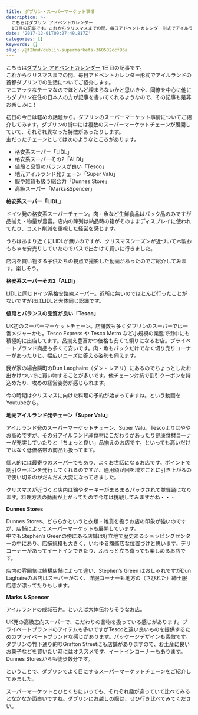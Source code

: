 ```yaml
---
title: ダブリン・スーパーマーケット事情
description: >-
  こちらはダブリン アドベントカレンダー
  1日目の記事です。これからクリスマスまでの間、毎日アドベントカレンダー形式でアイルランドの首都ダブリンでの生活についてご紹介します。…
date: '2017-12-01T09:27:49.817Z'
categories: []
keywords: []
slug: /@t2hnd/dublin-supermarkets-360502ccf96a
---
```


こちらは[ダブリン アドベントカレンダー](https://adventar.org/calendars/2589) 1日目の記事です。  
これからクリスマスまでの間、毎日アドベントカレンダー形式でアイルランドの首都ダブリンでの生活についてご紹介します。  
マニアックなテーマなのでほとんど埋まらないかと思いきや、同僚を中心に他にもダブリン在住の日本人の方が記事を書いてくれるようなので、その記事も是非お楽しみに！

初日の今日は軽めの話題から。ダブリンのスーパーマーケット事情についてご紹介してみます。ダブリンの街中には複数のスーパーマーケットチェーンが展開していて、それぞれ異なった特徴があったりします。  
主だったチェーンとしては次のようなところがあります。

*   格安系スーパー「LIDL」
*   格安系スーパーその2「ALDI」
*   値段と品質のバランスが良い「Tesco」
*   地元アイルランド発チェーン「Super Valu」
*   服や雑貨も扱う総合力「Dunnes Store」
*   高級スーパー「Marks&Spencer」

**格安系スーパー「LIDL」**

ドイツ発の格安系スーパーチェーン。肉・魚など生鮮食品はパック品のみですが品揃え・物量が豊富。店内の陳列は納品時の箱がそのままディスプレイに使われてたり、コスト削減を重視した経営を感じます。

うちはあまり近くにLIDLが無いのですが、クリスマスシーズンが近づいて木製おもちゃを安売りしていたのでバスで出かけて買いに行きました。

店内を買い物する子供たちの視点で撮影した動画があったのでご紹介してみます。楽しそう。

**格安系スーパーその2「ALDI」**

LIDLと同じドイツ系格安路線スーパー。近所に無いのでほとんど行ったことがないですがほぼLIDLと大体同じ認識です。

**値段とバランスの品質が良い「Tesco」**

UK初のスーパーマーケットチェーン。店舗数も多くダブリンのスーパーでは一番メジャーかも。Tesco Express や Tesco Metro など小規模の業態で街中にも積極的に出店してます。品揃え豊富かつ価格も安くて頼りになるお店。プライベートブランド商品も多くて安いです。肉・魚もパックだけでなく切り売りコーナーがあったりと、幅広いニーズに答える姿勢も伺えます。

我が家の場合隣町のDun Laoghaire（ダン・レアリ）にあるのでちょっとしたお出かけついでに買い物することが多いです。他チェーン対抗で割引クーポンを持込めたり、攻めの経営姿勢が感じられます。

今の時期はクリスマスに向けた料理の予約が始まってますね。という動画をYoutubeから。

**地元アイルランド発チェーン「Super Valu」**

アイルランド発のスーパーマーケットチェーン、Super Valu。Tescoよりはややお高めですが、その分アイルランド産食材にこだわりがあったり健康食材コーナーが充実していたりと「ちょっと良い」品揃えのお店です。といっても高いだけではなく低価格帯の商品も扱ってます。

個人的には最寄りのスーパーでもあり、よくお世話になるお店です。ポイントで割引クーポンを発行してくれるのですが、適用額が回を増すごとに引き上がるので使い切るのがだんだん大変になってきました。

クリスマスが近づくと店内は鶏やターキーがまるまるパックされて並舞踊になります。料理方法の動画が上がってたので今年は挑戦してみますかね・・・

**Dunnes Stores**

Dunnes Stores、どちらかというと衣類・雑貨を扱うお店の印象が強いのですが、店舗によってスーパーマーケットも展開しています。  
中でもStephen’s Greenの傍にある店舗は好立地で歴史あるショッピングセンターの中にあり、店舗規模も大きく、いわゆる旗艦店な位置づけと思います。デリコーナーがあってイートインできたり、ふらっと立ち寄っても楽しめるお店です。

店内の雰囲気は結構店舗によって違い、Stephen’s Green はおしゃれですがDun Laghaireのお店はスーパーがなく、洋服コーナーも地方の（さびれた）紳士服店感が漂ってたりもします。

**Marks & Spencer**

アイルランドの成城石井。といえば大体伝わりそうなお店。

UK発の高級志向スーパーで、こだわりの品物を扱っている感じがあります。プライベートブランドのアイテムも多いですがTescoと違い良いものを提供するためのプライベートブランドな感じがあります。パッケージデザインも素敵です。  
ダブリンの竹下通り的なGrafton Streetにも店舗がありますので、お土産に良いお菓子などを買いたい時にはオススメです。イートインコーナーもあります。Dunnes Storesからも徒歩数分です。

ということで、ダブリンでよく目にするスーパーマーケットチェーンをご紹介してみました。

スーパーマーケットとひとくちにいっても、それぞれ趣が違っていて比べてみるとなかなか面白いですね。ダブリンにお越しの際は、ぜひ行き比べてみてください。